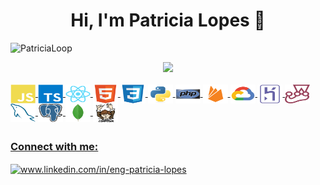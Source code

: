 <h1 align="center">Hi, I'm Patricia Lopes  👋</h1>


<p align="left"> <img src="https://komarev.com/ghpvc/?username=PatriciaLoop&label=Profile%20views&color=0e75b6&style=flat" alt="PatriciaLoop" /> </p>
<div align="center">
  <a href="https://github.com/PatriciaLoop">
  <img height="180em" src="https://github-readme-stats.vercel.app/api?username=PatriciaLoop&show_icons=true&theme=dracula&include_all_commits=true&count_private=true"/>
</div>
<div style="display: inline_block"><br>
  <img align="center" alt="Paty-Js" height="30" width="40" src="https://raw.githubusercontent.com/devicons/devicon/master/icons/javascript/javascript-plain.svg">
  <img align="center" alt="Paty-Ts" height="30" width="40" src="https://raw.githubusercontent.com/devicons/devicon/master/icons/typescript/typescript-plain.svg">
  <img align="center" alt="Paty-React" height="30" width="40" src="https://raw.githubusercontent.com/devicons/devicon/master/icons/react/react-original.svg">
  <img align="center" alt="Paty-HTML" height="30" width="40" src="https://raw.githubusercontent.com/devicons/devicon/master/icons/html5/html5-original.svg">
  <img align="center" alt="Paty-CSS" height="30" width="40" src="https://raw.githubusercontent.com/devicons/devicon/master/icons/css3/css3-original.svg">
  <img align="center" alt="Paty-Python" height="30" width="40" src="https://raw.githubusercontent.com/devicons/devicon/master/icons/python/python-original.svg">
  <img align="center" alt="Paty-Csharp" height="30" width="40" src="https://raw.githubusercontent.com/devicons/devicon/master/icons/php/php-original.svg">
    <img align="center" alt="Paty-Csharp" height="30" width="40" src="https://raw.githubusercontent.com/devicons/devicon/master/icons/firebase/firebase-plain.svg">
  <img align="center" alt="Paty-Csharp" height="30" width="40" src="https://raw.githubusercontent.com/devicons/devicon/master/icons/googlecloud/googlecloud-original.svg">
    <img align="center" alt="Paty-Csharp" height="30" width="40" src="https://raw.githubusercontent.com/devicons/devicon/master/icons/heroku/heroku-original.svg">
  <img align="center" alt="Paty-Csharp" height="30" width="40" src="https://raw.githubusercontent.com/devicons/devicon/master/icons/jest/jest-plain.svg">
  <img align="center" alt="Paty-Csharp" height="30" width="40" src="https://raw.githubusercontent.com/devicons/devicon/master/icons/mysql/mysql-original.svg">
    <img align="center" alt="Paty-Csharp" height="30" width="40" src="https://raw.githubusercontent.com/devicons/devicon/master/icons/postgresql/postgresql-original.svg">
    <img align="center" alt="Paty-Csharp" height="30" width="40" src="https://raw.githubusercontent.com/devicons/devicon/master/icons/mongodb/mongodb-original.svg">
  <img align="center" alt="Paty-Csharp" height="30" width="40" src="https://raw.githubusercontent.com/devicons/devicon/master/icons/composer/composer-original.svg">



 
  ##
  
<h3 align="left">Connect with me:</h3>
<p align="left">
<a href="www.linkedin.com/in/eng-patricia-lopes" target="blank"><img align="center" src="https://cdn.jsdelivr.net/npm/simple-icons@3.0.1/icons/linkedin.svg" alt="www.linkedin.com/in/eng-patricia-lopes" height="30" width="40" /></a>
</p>
